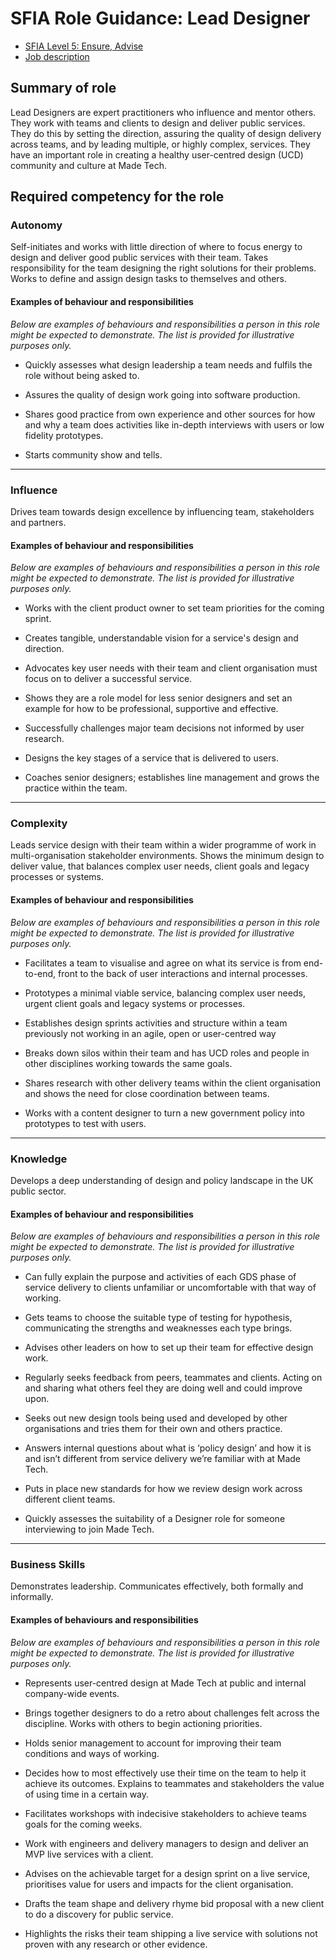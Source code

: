 # SFIA Role Guidance: Lead Designer

- [SFIA Level 5: Ensure, Advise](https://sfia-online.org/en/sfia-7/responsibilities/level-5)
- [Job description](../lead_designer.md)

## Summary of role

Lead Designers are expert practitioners who influence and mentor others. They work with teams and clients to design and deliver public services. They do this by setting the direction, assuring the quality of design delivery across teams, and by leading multiple, or highly complex, services. They have an important role in creating a healthy user-centred design (UCD) community and culture at Made Tech.

## Required competency for the role

### Autonomy

Self-initiates and works with little direction of where to focus energy to design and deliver good public services with their team. Takes responsibility for the team designing the right solutions for their problems. Works to define and assign design tasks to themselves and others. 

#### Examples of behaviour and responsibilities

_Below are examples of behaviours and responsibilities a person in this role might be expected to demonstrate. The list is provided for illustrative purposes only._

- Quickly assesses what design leadership a team needs and fulfils the role without being asked to. 

- Assures the quality of design work going into software production. 

- Shares good practice from own experience and other sources for how and why a team does activities like in-depth interviews with users or low fidelity prototypes.

- Starts community show and tells.

---

### Influence

Drives team towards design excellence by influencing team, stakeholders and partners. 

#### Examples of behaviour and responsibilities

_Below are examples of behaviours and responsibilities a person in this role might be expected to demonstrate. The list is provided for illustrative purposes only._

- Works with the client product owner to set team priorities for the coming sprint.

- Creates tangible, understandable vision for a service's design and direction.

- Advocates key user needs with their team and client organisation must focus on to deliver a successful service. 

- Shows they are a role model for less senior designers and set an example for how to be professional, supportive and effective. 

- Successfully challenges major team decisions not informed by user research. 

- Designs the key stages of a service that is delivered to users. 

- Coaches senior designers; establishes line management and grows the practice within the team.

---

### Complexity

Leads service design with their team within a wider programme of work in multi-organisation stakeholder environments. Shows the minimum design to deliver value, that balances complex user needs, client goals and legacy processes or systems. 

#### Examples of behaviour and responsibilities

_Below are examples of behaviours and responsibilities a person in this role might be expected to demonstrate. The list is provided for illustrative purposes only._

- Facilitates a team to visualise and agree on what its service is from end-to-end, front to the back of user interactions and internal processes. 

- Prototypes a minimal viable service, balancing complex user needs, urgent client goals and legacy systems or processes.

- Establishes design sprints activities and structure within a team previously not working in an agile, open or user-centred way

- Breaks down silos within their team and has UCD roles and people in other disciplines working towards the same goals.

- Shares research with other delivery teams within the client organisation and shows the need for close coordination between teams.

- Works with a content designer to turn a new government policy into prototypes to test with users.

---

### Knowledge

Develops a deep understanding of design and policy landscape in the UK public sector.

#### Examples of behaviour and responsibilities

_Below are examples of behaviours and responsibilities a person in this role might be expected to demonstrate. The list is provided for illustrative purposes only._

- Can fully explain the purpose and activities of each GDS phase of service delivery to clients unfamiliar or uncomfortable with that way of working. 

- Gets teams to choose the suitable type of testing for hypothesis, communicating the strengths and weaknesses each type brings.

- Advises other leaders on how to set up their team for effective design work.

- Regularly seeks feedback from peers, teammates and clients. Acting on and sharing what others feel they are doing well and could improve upon. 

- Seeks out new design tools being used and developed by other organisations and tries them for their own and others practice. 

- Answers internal questions about what is ‘policy design’ and how it is and isn’t different from service delivery we’re familiar with at Made Tech. 

- Puts in place new standards for how we review design work across different client teams.

- Quickly assesses the suitability of a Designer role for someone interviewing to join Made Tech.

---

### Business Skills

Demonstrates leadership. Communicates effectively, both formally and informally.

#### Examples of behaviours and responsibilities

_Below are examples of behaviours and responsibilities a person in this role might be expected to demonstrate. The list is provided for illustrative purposes only._

- Represents user-centred design at Made Tech at public and internal company-wide events. 

- Brings together designers to do a retro about challenges felt across the discipline. Works with others to begin actioning priorities.

- Holds senior management to account for improving their team conditions and ways of working. 

- Decides how to most effectively use their time on the team to help it achieve its outcomes. Explains to teammates and stakeholders the value of using time in a certain way. 

- Facilitates workshops with indecisive stakeholders to achieve teams goals for the coming weeks. 

- Work with engineers and delivery managers to design and deliver an MVP live services with a client. 

- Advises on the achievable target for a design sprint on a live service, prioritises value for users and impacts for the client organisation. 

- Drafts the team shape and delivery rhyme bid proposal with a new client to do a discovery for public service. 

- Highlights the risks their team shipping a live service with solutions not proven with any research or other evidence.


